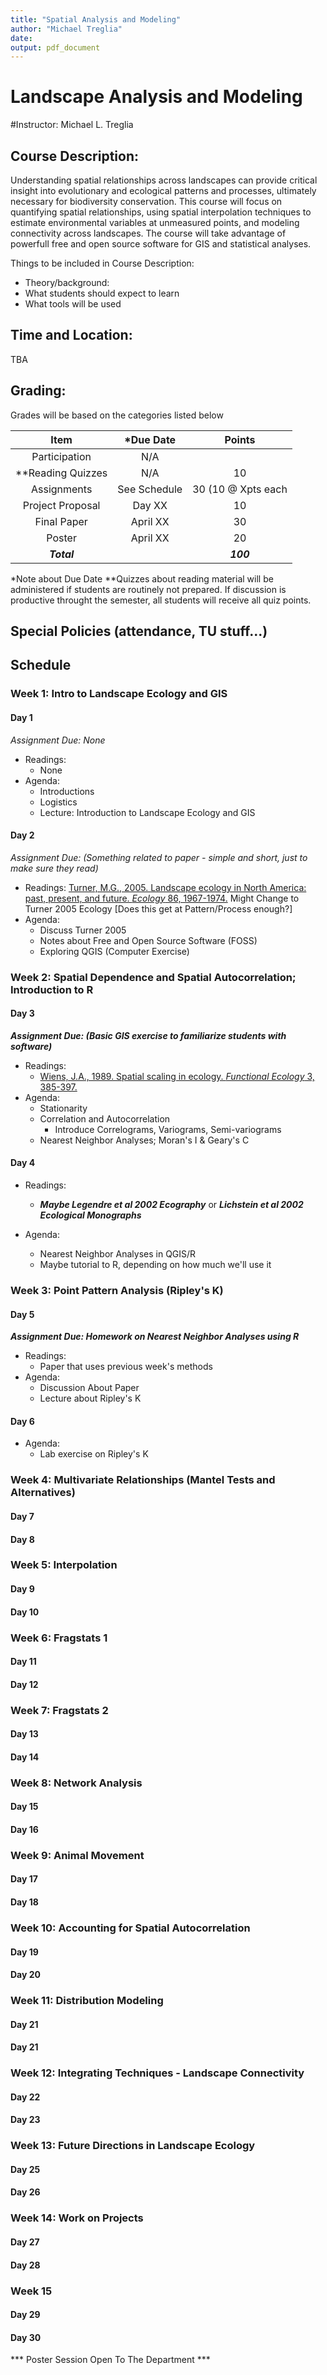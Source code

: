 ```yaml
---
title: "Spatial Analysis and Modeling"
author: "Michael Treglia"
date: 
output: pdf_document
---
```



# Landscape Analysis and Modeling

#Instructor: Michael L. Treglia

## Course Description:
Understanding spatial relationships across landscapes can provide critical insight into evolutionary and ecological patterns and processes, ultimately necessary for biodiversity conservation. This course will focus on quantifying spatial relationships, using spatial interpolation techniques to estimate environmental variables at unmeasured points, and modeling connectivity across landscapes.  The course will take advantage of powerfull free and open source software for GIS and statistical analyses.

Things to be included in Course Description:
* Theory/background: 
* What students should expect to learn
* What tools will be used



## Time and Location:

TBA

## Grading: 

Grades will be based on the categories listed below

|	 Item 		|*Due Date	|Points			|
|:-------:		|:-------------:|:---------------------:|
|Participation		|N/A		|			|
|**Reading Quizzes	|N/A		|10			|
|Assignments		|See Schedule	|30 (10 @ Xpts each	|
|Project Proposal	|Day XX		|10			|
|Final Paper		|April XX	|30			|
|Poster			|April XX	|20			|
|***Total***		|		|***100***		|
*Note about Due Date
**Quizzes about reading material will be administered if students are routinely not prepared.  If discussion is productive throught the semester, all students will receive all quiz points.

## Special Policies (attendance, TU stuff...)


## Schedule

### Week 1: Intro to Landscape Ecology and GIS

#### Day 1
*Assignment Due: None*

* Readings:
	* None
* Agenda: 
	* Introductions
	* Logistics
	* Lecture: Introduction to Landscape Ecology and GIS

#### Day 2
*Assignment Due: (Something related to paper - simple and short, just to make sure they read)*

* Readings: [Turner, M.G., 2005. Landscape ecology in North America: past, present, and future. *Ecology* 86, 1967-1974.](http://www.esajournals.org/doi/abs/10.1890/04-0890)
Might Change to Turner 2005 Ecology [Does this get at Pattern/Process enough?]
* Agenda: 
	* Discuss Turner 2005 
	* Notes about Free and Open Source Software (FOSS)
	* Exploring QGIS (Computer Exercise)



### Week 2: Spatial Dependence and Spatial Autocorrelation; Introduction to R

#### Day 3
***Assignment Due: (Basic GIS exercise to familiarize students with software)***

* Readings: 
	* [Wiens, J.A., 1989. Spatial scaling in ecology. *Functional Ecology* 3, 385-397.](http://www.jstor.org/stable/2389612)
* Agenda:
	* Stationarity
	* Correlation and Autocorrelation
		* Introduce Correlograms, Variograms, Semi-variograms
	* Nearest Neighbor Analyses; Moran's I & Geary's C

#### Day 4

* Readings:
	* ***Maybe Legendre et al 2002 Ecography*** or ***Lichstein et al 2002 Ecological Monographs***
* Agenda:

	* Nearest Neighbor Analyses in QGIS/R
	* Maybe tutorial to R, depending on how much we'll use it



### Week 3: Point Pattern Analysis (Ripley's K)


#### Day 5
***Assignment Due: Homework on Nearest Neighbor Analyses using R***

* Readings:
	* Paper that uses previous week's methods
* Agenda:
	* Discussion About Paper
	* Lecture about Ripley's K
	

#### Day 6

* Agenda: 
	* Lab exercise on Ripley's K


### Week 4: Multivariate Relationships (Mantel Tests and Alternatives)

#### Day 7

#### Day 8


### Week 5: Interpolation

#### Day 9

#### Day 10


### Week 6: Fragstats 1

#### Day 11

#### Day 12



### Week 7: Fragstats 2

#### Day 13

#### Day 14


### Week 8: Network Analysis

#### Day 15

#### Day 16



### Week 9: Animal Movement

#### Day 17

#### Day 18


### Week 10: Accounting for Spatial Autocorrelation

#### Day 19

#### Day 20


### Week 11: Distribution Modeling 

#### Day 21

#### Day 21


### Week 12: Integrating Techniques - Landscape Connectivity

#### Day 22

#### Day 23


### Week 13: Future Directions in Landscape Ecology


#### Day 25

#### Day 26


### Week 14: Work on Projects

#### Day 27

#### Day 28


### Week 15

#### Day 29

#### Day 30

*** Poster Session Open To The Department ***



